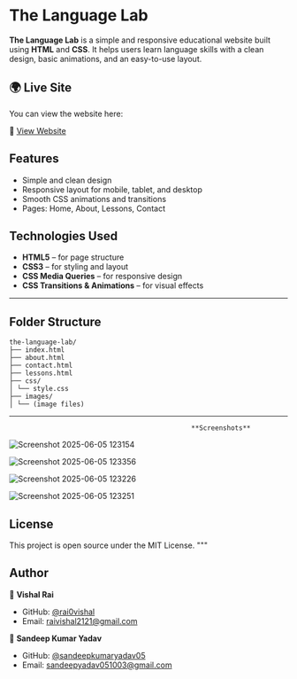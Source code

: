 # The Language Lab

**The Language Lab** is a simple and responsive educational website built using **HTML** and **CSS**. It helps users learn language skills with a clean design, basic animations, and an easy-to-use layout.

  
## 🌍 Live Site

You can view the website here:

🔗 [View Website](https://thelanguagelab.vercel.app/) 


## Features

- Simple and clean design  
- Responsive layout for mobile, tablet, and desktop  
- Smooth CSS animations and transitions  
- Pages: Home, About, Lessons, Contact
  
## Technologies Used

- **HTML5** – for page structure  
- **CSS3** – for styling and layout  
- **CSS Media Queries** – for responsive design  
- **CSS Transitions & Animations** – for visual effects 
---
## Folder Structure

```
the-language-lab/
├── index.html
├── about.html
├── contact.html
├── lessons.html
├── css/
│ └── style.css
├── images/
│ └── (image files)

```
---

                                            
                                                  **Screenshots**
![Screenshot 2025-06-05 123154](https://github.com/user-attachments/assets/427e084d-7f2b-4fd8-9937-52263b23fd37)

![Screenshot 2025-06-05 123356](https://github.com/user-attachments/assets/76274615-ff82-4d25-9927-9ef8594e1abd)

![Screenshot 2025-06-05 123226](https://github.com/user-attachments/assets/c6985aa7-a053-4bcd-9b3a-28c720799370)

![Screenshot 2025-06-05 123251](https://github.com/user-attachments/assets/47230fec-6ca2-4190-ac5a-b46851ac6798)






## License

This project is open source under the MIT License.
"""
## Author

👤 **Vishal Rai**

- GitHub: [@rai0vishal](https://github.com/rai0vishal)  
- Email: raivishal2121@gmail.com
  
👤 **Sandeep Kumar Yadav**

- GitHub: [@sandeepkumaryadav05](https://github.com/sandeepkumaryadav05)
- Email: sandeepyadav051003@gmail.com


  


